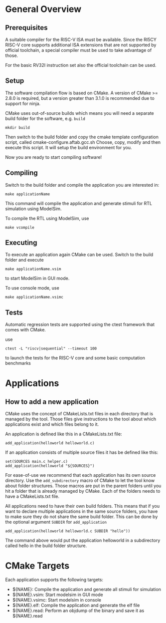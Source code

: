 # General Overview
## Prerequisites

A suitable compiler for the RISC-V ISA must be available.
Since the RI5CY RISC-V core supports additional ISA extensions that are not
supported by official toolchain, a special compiler must be used to take
advantage of those.

For the basic RV32I instruction set also the official toolchain can be used.

## Setup

The software compilation flow is based on CMake. A version of CMake >= 2.8.0 is
required, but a version greater than 3.1.0 is recommended due to support for
ninja.

CMake uses out-of-source builds which means you will need a separate build
folder for the software, e.g. `build`

    mkdir build

Then switch to the build folder and copy the cmake template configuration
script, called cmake-configure.aftab.gcc.sh
Choose, copy, modify and then execute this script. It will setup the build
environment for you.

Now you are ready to start compiling software!


## Compiling

Switch to the build folder and compile the application you are interested in:

    make applicationName

This command will compile the application and generate stimuli for RTL
simulation using ModelSim.


To compile the RTL using ModelSim, use

    make vcompile


## Executing

To execute an application again CMake can be used. Switch to the build folder
and execute

    make applicationName.vsim

to start ModelSim in GUI mode.

To use console mode, use

    make applicationName.vsimc


## Tests

Automatic regression tests are supported using the ctest framework that comes
with CMake.

use

    ctest -L "riscv|sequential" --timeout 100

to launch the tests for the RISC-V core and some basic computation benchmarks


# Applications
## How to add a new application

CMake uses the concept of CMakeLists.txt files in each directory that is
managed by the tool. Those files give instructions to the tool about which
applications exist and which files belong to it.

An application is defined like this in a CMakeLists.txt file:

    add_application(helloworld helloworld.c)


If an application consists of multiple source files it has be defined like
this:

    set(SOURCES main.c helper.c)
    add_application(helloworld "${SOURCES}")


For ease-of-use we recommend that each application has its own source
directory. Use the `add_subdirectory` macro of CMake to let the tool know about
folder structures. Those macros are put in the parent folders until you hit a
folder that is already managed by CMake. Each of the folders needs to have a
CMakeLists.txt file.

All applications need to have their own build folders. This means that if you
want to declare multiple applications in the same source folders, you have to
make sure they do not share the same build folder. This can be done by the
optional argument `SUBDIR` for `add_application`

    add_application(helloworld helloworld.c SUBDIR "hello"))

The command above would put the application helloworld in a subdirectory called
hello in the build folder structure.


# CMake Targets

Each application supports the following targets:

* ${NAME}: Compile the application and generate all stimuli for simulation
* ${NAME}.vsim: Start modelsim in GUI mode
* ${NAME}.vsimc: Start modelsim in console
* ${NAME}.elf: Compile the application and generate the elf file
* ${NAME}.read: Perform an objdump of the binary and save it as ${NAME}.read
